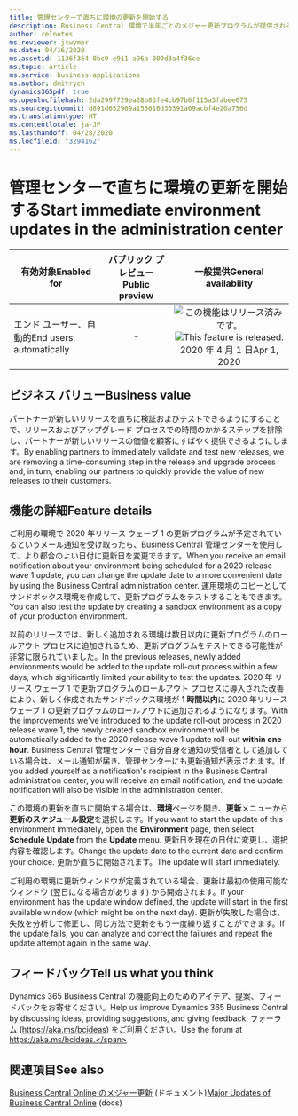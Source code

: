 ```yaml
---
title: 管理センターで直ちに環境の更新を開始する
description: Business Central 環境で半年ごとのメジャー更新プログラムが提供されると、環境で利用できる更新プログラムを直ちにインストールするアクションが Business Central 管理センターで利用可能になります。 これによりユーザーは、新しいサンドボックス環境を作成し、新しいサンドボックスに対して直ちに更新プログラムを実行することができます。 このオプションを使用すると、更新のスケジュール設定での遅延がなくなり、サンドボックス環境で更新プログラムをテストするプロセスが合理化されます。
author: relnotes
ms.reviewer: jswymer
ms.date: 04/16/2020
ms.assetid: 1136f364-0bc9-e911-a96a-000d3a4f36ce
ms.topic: article
ms.service: business-applications
ms.author: dmitrych
dynamics365pdf: true
ms.openlocfilehash: 2da2997729ea28b83fe4cb97b6f115a3fabee075
ms.sourcegitcommit: d891d652909a155016d30391a09acbf4e20a756d
ms.translationtype: HT
ms.contentlocale: ja-JP
ms.lasthandoff: 04/28/2020
ms.locfileid: "3294162"
---
```

# <a name="start-immediate-environment-updates-in-the-administration-center"></a><span data-ttu-id="bcd7c-105">管理センターで直ちに環境の更新を開始する</span><span class="sxs-lookup"><span data-stu-id="bcd7c-105">Start immediate environment updates in the administration center</span></span>


| <span data-ttu-id="bcd7c-106">有効対象</span><span class="sxs-lookup"><span data-stu-id="bcd7c-106">Enabled for</span></span>    |  <span data-ttu-id="bcd7c-107">パブリック プレビュー</span><span class="sxs-lookup"><span data-stu-id="bcd7c-107">Public preview</span></span> | <span data-ttu-id="bcd7c-108">一般提供</span><span class="sxs-lookup"><span data-stu-id="bcd7c-108">General availability</span></span> | 
| ---------- | :----------: |:----------: |
|<span data-ttu-id="bcd7c-109">エンド ユーザー、自動的</span><span class="sxs-lookup"><span data-stu-id="bcd7c-109">End users, automatically</span></span>|-| <span data-ttu-id="bcd7c-110">![この機能はリリース済みです。](/dynamics365-release-plan/media/green-checkmark.png "この機能はリリース済みです。")</span><span class="sxs-lookup"><span data-stu-id="bcd7c-110">![This feature is released.](/dynamics365-release-plan/media/green-checkmark.png "This feature is released.")</span></span> <span data-ttu-id="bcd7c-111">2020 年 4 月 1 日</span><span class="sxs-lookup"><span data-stu-id="bcd7c-111">Apr 1, 2020</span></span>|


## <a name="business-value"></a><span data-ttu-id="bcd7c-112">ビジネス バリュー</span><span class="sxs-lookup"><span data-stu-id="bcd7c-112">Business value</span></span>
<!-- bv start -->
<span data-ttu-id="bcd7c-113">パートナーが新しいリリースを直ちに検証およびテストできるようにすることで、リリースおよびアップグレード プロセスでの時間のかかるステップを排除し、パートナーが新しいリリースの価値を顧客にすばやく提供できるようにします。</span><span class="sxs-lookup"><span data-stu-id="bcd7c-113">By enabling partners to immediately validate and test new releases, we are removing a time-consuming step in the release and upgrade process and, in turn, enabling our partners to quickly provide the value of new releases to their customers.</span></span>
<!-- bv end -->



## <a name="feature-details"></a><span data-ttu-id="bcd7c-114">機能の詳細</span><span class="sxs-lookup"><span data-stu-id="bcd7c-114">Feature details</span></span>
<!--feature detail start -->
<span data-ttu-id="bcd7c-115">ご利用の環境で 2020 年リリース ウェーブ 1 の更新プログラムが予定されているというメール通知を受け取ったら、Business Central 管理センターを使用して、より都合のよい日付に更新日を変更できます。</span><span class="sxs-lookup"><span data-stu-id="bcd7c-115">When you receive an email notification about your environment being scheduled for a 2020 release wave 1 update, you can change the update date to a more convenient date by using the Business Central administration center.</span></span> <span data-ttu-id="bcd7c-116">運用環境のコピーとしてサンドボックス環境を作成して、更新プログラムをテストすることもできます。</span><span class="sxs-lookup"><span data-stu-id="bcd7c-116">You can also test the update by creating a sandbox environment as a copy of your production environment.</span></span> 

<span data-ttu-id="bcd7c-117">以前のリリースでは、新しく追加される環境は数日以内に更新プログラムのロールアウト プロセスに追加されるため、更新プログラムをテストできる可能性が非常に限られていました。</span><span class="sxs-lookup"><span data-stu-id="bcd7c-117">In the previous releases, newly added environments would be added to the update roll-out process within a few days, which significantly limited your ability to test the updates.</span></span> <span data-ttu-id="bcd7c-118">2020 年 リリース ウェーブ 1 で更新プログラムのロールアウト プロセスに導入された改善により、新しく作成されたサンドボックス環境が **1 時間以内**に 2020 年リリース ウェーブ 1 の更新プログラムのロールアウトに追加されるようになります。</span><span class="sxs-lookup"><span data-stu-id="bcd7c-118">With the improvements we've introduced to the update roll-out process in 2020 release wave 1, the newly created sandbox environment will be automatically added to the 2020 release wave 1 update roll-out **within one hour**.</span></span> <span data-ttu-id="bcd7c-119">Business Central 管理センターで自分自身を通知の受信者として追加している場合は、メール通知が届き、管理センターにも更新通知が表示されます。</span><span class="sxs-lookup"><span data-stu-id="bcd7c-119">If you added yourself as a notification's recipient in the Business Central administration center, you will receive an email notification, and the update notification will also be visible in the administration center.</span></span> 

<span data-ttu-id="bcd7c-120">この環境の更新を直ちに開始する場合は、**環境**ページを開き、**更新**メニューから**更新のスケジュール設定**を選択します。</span><span class="sxs-lookup"><span data-stu-id="bcd7c-120">If you want to start the update of this environment immediately, open the **Environment** page, then select **Schedule Update** from the **Update** menu.</span></span> <span data-ttu-id="bcd7c-121">更新日を現在の日付に変更し、選択内容を確認します。</span><span class="sxs-lookup"><span data-stu-id="bcd7c-121">Change the update date to the current date and confirm your choice.</span></span> <span data-ttu-id="bcd7c-122">更新が直ちに開始されます。</span><span class="sxs-lookup"><span data-stu-id="bcd7c-122">The update will start immediately.</span></span> 

<span data-ttu-id="bcd7c-123">ご利用の環境に更新ウィンドウが定義されている場合、更新は最初の使用可能なウィンドウ (翌日になる場合があります) から開始されます。</span><span class="sxs-lookup"><span data-stu-id="bcd7c-123">If your environment has the update window defined, the update will start in the first available window (which might be on the next day).</span></span> <span data-ttu-id="bcd7c-124">更新が失敗した場合は、失敗を分析して修正し、同じ方法で更新をもう一度繰り返すことができます。</span><span class="sxs-lookup"><span data-stu-id="bcd7c-124">If the update fails, you can analyze and correct the failures and repeat the update attempt again in the same way.</span></span>
<!--feature detail end -->






## <a name="tell-us-what-you-think"></a><span data-ttu-id="bcd7c-125">フィードバック</span><span class="sxs-lookup"><span data-stu-id="bcd7c-125">Tell us what you think</span></span>
<span data-ttu-id="bcd7c-126">Dynamics 365 Business Central の機能向上のためのアイデア、提案、フィードバックをお寄せください。</span><span class="sxs-lookup"><span data-stu-id="bcd7c-126">Help us improve Dynamics 365 Business Central by discussing ideas, providing suggestions, and giving feedback.</span></span> <span data-ttu-id="bcd7c-127">フォーラム (https://aka.ms/bcideas) をご利用ください。</span><span class="sxs-lookup"><span data-stu-id="bcd7c-127">Use the forum at https://aka.ms/bcideas.</span></span>




## <a name="see-also"></a><span data-ttu-id="bcd7c-128">関連項目</span><span class="sxs-lookup"><span data-stu-id="bcd7c-128">See also</span></span>

<!--docs start-->
<span data-ttu-id="bcd7c-129">[Business Central Online のメジャー更新](https://docs.microsoft.com/dynamics365/business-central/dev-itpro/administration/update-rollout-timelime) (ドキュメント)</span><span class="sxs-lookup"><span data-stu-id="bcd7c-129">[Major Updates of Business Central Online](https://docs.microsoft.com/dynamics365/business-central/dev-itpro/administration/update-rollout-timelime) (docs)</span></span>
<!--docs end-->
